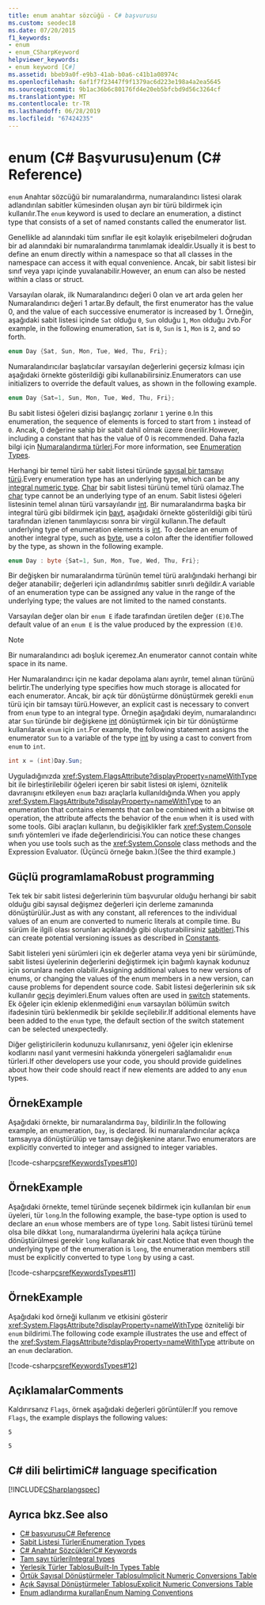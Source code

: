 ```yaml
---
title: enum anahtar sözcüğü - C# başvurusu
ms.custom: seodec18
ms.date: 07/20/2015
f1_keywords:
- enum
- enum_CSharpKeyword
helpviewer_keywords:
- enum keyword [C#]
ms.assetid: bbeb9a0f-e9b3-41ab-b0a6-c41b1a08974c
ms.openlocfilehash: 6af1f7f23447f9f1379ac6d223e198a4a2ea5645
ms.sourcegitcommit: 9b1ac36b6c80176fd4e20eb5bfcbd9d56c3264cf
ms.translationtype: MT
ms.contentlocale: tr-TR
ms.lasthandoff: 06/28/2019
ms.locfileid: "67424235"
---
```

# <a name="enum-c-reference"></a><span data-ttu-id="e5757-102">enum (C# Başvurusu)</span><span class="sxs-lookup"><span data-stu-id="e5757-102">enum (C# Reference)</span></span>

<span data-ttu-id="e5757-103">`enum` Anahtar sözcüğü bir numaralandırma, numaralandırıcı listesi olarak adlandırılan sabitler kümesinden oluşan ayrı bir türü bildirmek için kullanılır.</span><span class="sxs-lookup"><span data-stu-id="e5757-103">The `enum` keyword is used to declare an enumeration, a distinct type that consists of a set of named constants called the enumerator list.</span></span>  

<span data-ttu-id="e5757-104">Genellikle ad alanındaki tüm sınıflar ile eşit kolaylık erişebilmeleri doğrudan bir ad alanındaki bir numaralandırma tanımlamak idealdir.</span><span class="sxs-lookup"><span data-stu-id="e5757-104">Usually it is best to define an enum directly within a namespace so that all classes in the namespace can access it with equal convenience.</span></span> <span data-ttu-id="e5757-105">Ancak, bir sabit listesi bir sınıf veya yapı içinde yuvalanabilir.</span><span class="sxs-lookup"><span data-stu-id="e5757-105">However, an enum can also be nested within a class or struct.</span></span>

<span data-ttu-id="e5757-106">Varsayılan olarak, ilk Numaralandırıcı değeri 0 olan ve art arda gelen her Numaralandırıcı değeri 1 artar.</span><span class="sxs-lookup"><span data-stu-id="e5757-106">By default, the first enumerator has the value 0, and the value of each successive enumerator is increased by 1.</span></span> <span data-ttu-id="e5757-107">Örneğin, aşağıdaki sabit listesi içinde `Sat` olduğu `0`, `Sun` olduğu `1`, `Mon` olduğu `2`vb.</span><span class="sxs-lookup"><span data-stu-id="e5757-107">For example, in the following enumeration, `Sat` is `0`, `Sun` is `1`, `Mon` is `2`, and so forth.</span></span>

```csharp
enum Day {Sat, Sun, Mon, Tue, Wed, Thu, Fri};
```

<span data-ttu-id="e5757-108">Numaralandırıcılar başlatıcılar varsayılan değerlerini geçersiz kılması için aşağıdaki örnekte gösterildiği gibi kullanabilirsiniz.</span><span class="sxs-lookup"><span data-stu-id="e5757-108">Enumerators can use initializers to override the default values, as shown in the following example.</span></span>

```csharp
enum Day {Sat=1, Sun, Mon, Tue, Wed, Thu, Fri};
```

<span data-ttu-id="e5757-109">Bu sabit listesi öğeleri dizisi başlangıç zorlanır `1` yerine `0`.</span><span class="sxs-lookup"><span data-stu-id="e5757-109">In this enumeration, the sequence of elements is forced to start from `1` instead of `0`.</span></span> <span data-ttu-id="e5757-110">Ancak, 0 değerine sahip bir sabit dahil olmak üzere önerilir.</span><span class="sxs-lookup"><span data-stu-id="e5757-110">However, including a constant that has the value of 0 is recommended.</span></span> <span data-ttu-id="e5757-111">Daha fazla bilgi için [Numaralandırma türleri](../../programming-guide/enumeration-types.md).</span><span class="sxs-lookup"><span data-stu-id="e5757-111">For more information, see [Enumeration Types](../../programming-guide/enumeration-types.md).</span></span>

<span data-ttu-id="e5757-112">Herhangi bir temel türü her sabit listesi türünde [sayısal bir tamsayı türü](../builtin-types/integral-numeric-types.md).</span><span class="sxs-lookup"><span data-stu-id="e5757-112">Every enumeration type has an underlying type, which can be any [integral numeric type](../builtin-types/integral-numeric-types.md).</span></span> <span data-ttu-id="e5757-113">[Char](char.md) bir sabit listesi türünü temel türü olamaz.</span><span class="sxs-lookup"><span data-stu-id="e5757-113">The [char](char.md) type cannot be an underlying type of an enum.</span></span> <span data-ttu-id="e5757-114">Sabit listesi öğeleri listesinin temel alınan türü varsayılandır [int](../builtin-types/integral-numeric-types.md). Bir numaralandırma başka bir integral türü gibi bildirmek için [bayt](../builtin-types/integral-numeric-types.md), aşağıdaki örnekte gösterildiği gibi türü tarafından izlenen tanımlayıcısı sonra bir virgül kullanın.</span><span class="sxs-lookup"><span data-stu-id="e5757-114">The default underlying type of enumeration elements is [int](../builtin-types/integral-numeric-types.md). To declare an enum of another integral type, such as [byte](../builtin-types/integral-numeric-types.md), use a colon after the identifier followed by the type, as shown in the following example.</span></span>

```csharp
enum Day : byte {Sat=1, Sun, Mon, Tue, Wed, Thu, Fri};
```


<span data-ttu-id="e5757-115">Bir değişken bir numaralandırma türünün temel türü aralığındaki herhangi bir değer atanabilir; değerleri için adlandırılmış sabitler sınırlı değildir.</span><span class="sxs-lookup"><span data-stu-id="e5757-115">A variable of an enumeration type can be assigned any value in the range of the underlying type; the values are not limited to the named constants.</span></span>

<span data-ttu-id="e5757-116">Varsayılan değer olan bir `enum E` ifade tarafından üretilen değer `(E)0`.</span><span class="sxs-lookup"><span data-stu-id="e5757-116">The default value of an `enum E` is the value produced by the expression `(E)0`.</span></span>

> [!NOTE]
> <span data-ttu-id="e5757-117">Bir numaralandırıcı adı boşluk içeremez.</span><span class="sxs-lookup"><span data-stu-id="e5757-117">An enumerator cannot contain white space in its name.</span></span>

<span data-ttu-id="e5757-118">Her Numaralandırıcı için ne kadar depolama alanı ayrılır, temel alınan türünü belirtir.</span><span class="sxs-lookup"><span data-stu-id="e5757-118">The underlying type specifies how much storage is allocated for each enumerator.</span></span> <span data-ttu-id="e5757-119">Ancak, bir açık tür dönüştürme dönüştürmek gerekli `enum` türü için bir tamsayı türü.</span><span class="sxs-lookup"><span data-stu-id="e5757-119">However, an explicit cast is necessary to convert from `enum` type to an integral type.</span></span> <span data-ttu-id="e5757-120">Örneğin aşağıdaki deyim, numaralandırıcı atar `Sun` türünde bir değişkene [int](../builtin-types/integral-numeric-types.md) dönüştürmek için bir tür dönüştürme kullanılarak `enum` için `int`.</span><span class="sxs-lookup"><span data-stu-id="e5757-120">For example, the following statement assigns the enumerator `Sun` to a variable of the type [int](../builtin-types/integral-numeric-types.md) by using a cast to convert from `enum` to `int`.</span></span>

```csharp
int x = (int)Day.Sun;
```

<span data-ttu-id="e5757-121">Uyguladığınızda <xref:System.FlagsAttribute?displayProperty=nameWithType> bit ile birleştirilebilir öğeleri içeren bir sabit listesi `OR` işlemi, öznitelik davranışını etkileyen `enum` bazı araçlarla kullanıldığında.</span><span class="sxs-lookup"><span data-stu-id="e5757-121">When you apply <xref:System.FlagsAttribute?displayProperty=nameWithType> to an enumeration that contains elements that can be combined with a bitwise `OR` operation, the attribute affects the behavior of the `enum` when it is used with some tools.</span></span> <span data-ttu-id="e5757-122">Gibi araçları kullanın, bu değişiklikler fark <xref:System.Console> sınıfı yöntemleri ve ifade değerlendiricisi.</span><span class="sxs-lookup"><span data-stu-id="e5757-122">You can notice these changes when you use tools such as the <xref:System.Console> class methods and the Expression Evaluator.</span></span> <span data-ttu-id="e5757-123">(Üçüncü örneğe bakın.)</span><span class="sxs-lookup"><span data-stu-id="e5757-123">(See the third example.)</span></span>

## <a name="robust-programming"></a><span data-ttu-id="e5757-124">Güçlü programlama</span><span class="sxs-lookup"><span data-stu-id="e5757-124">Robust programming</span></span>

<span data-ttu-id="e5757-125">Tek tek bir sabit listesi değerlerinin tüm başvurular olduğu herhangi bir sabit olduğu gibi sayısal değişmez değerleri için derleme zamanında dönüştürülür.</span><span class="sxs-lookup"><span data-stu-id="e5757-125">Just as with any constant, all references to the individual values of an enum are converted to numeric literals at compile time.</span></span> <span data-ttu-id="e5757-126">Bu sürüm ile ilgili olası sorunları açıklandığı gibi oluşturabilirsiniz [sabitleri](../../programming-guide/classes-and-structs/constants.md).</span><span class="sxs-lookup"><span data-stu-id="e5757-126">This can create potential versioning issues as described in [Constants](../../programming-guide/classes-and-structs/constants.md).</span></span>

<span data-ttu-id="e5757-127">Sabit listeleri yeni sürümleri için ek değerler atama veya yeni bir sürümünde, sabit listesi üyelerinin değerlerini değiştirmek için bağımlı kaynak kodunuz için sorunlara neden olabilir.</span><span class="sxs-lookup"><span data-stu-id="e5757-127">Assigning additional values to new versions of enums, or changing the values of the enum members in a new version, can cause problems for dependent source code.</span></span> <span data-ttu-id="e5757-128">Sabit listesi değerlerinin sık sık kullanılır [geçiş](switch.md) deyimleri.</span><span class="sxs-lookup"><span data-stu-id="e5757-128">Enum values often are used in [switch](switch.md) statements.</span></span> <span data-ttu-id="e5757-129">Ek öğeler için eklenip eklenmediğini `enum` varsayılan bölümün switch ifadesinin türü beklenmedik bir şekilde seçilebilir.</span><span class="sxs-lookup"><span data-stu-id="e5757-129">If additional elements have been added to the `enum` type, the default section of the switch statement can be selected unexpectedly.</span></span>

<span data-ttu-id="e5757-130">Diğer geliştiricilerin kodunuzu kullanırsanız, yeni öğeler için eklenirse kodlarını nasıl yanıt vermesini hakkında yönergeleri sağlamalıdır `enum` türleri.</span><span class="sxs-lookup"><span data-stu-id="e5757-130">If other developers use your code, you should provide guidelines about how their code should react if new elements are added to any `enum` types.</span></span>

## <a name="example"></a><span data-ttu-id="e5757-131">Örnek</span><span class="sxs-lookup"><span data-stu-id="e5757-131">Example</span></span>

<span data-ttu-id="e5757-132">Aşağıdaki örnekte, bir numaralandırma `Day`, bildirilir.</span><span class="sxs-lookup"><span data-stu-id="e5757-132">In the following example, an enumeration, `Day`, is declared.</span></span> <span data-ttu-id="e5757-133">İki numaralandırıcılar açıkça tamsayıya dönüştürülüp ve tamsayı değişkenine atanır.</span><span class="sxs-lookup"><span data-stu-id="e5757-133">Two enumerators are explicitly converted to integer and assigned to integer variables.</span></span>

[!code-csharp[csrefKeywordsTypes#10](~/samples/snippets/csharp/VS_Snippets_VBCSharp/csrefKeywordsTypes/CS/keywordsTypes.cs#10)]

## <a name="example"></a><span data-ttu-id="e5757-134">Örnek</span><span class="sxs-lookup"><span data-stu-id="e5757-134">Example</span></span>

<span data-ttu-id="e5757-135">Aşağıdaki örnekte, temel türünde seçenek bildirmek için kullanılan bir `enum` üyeleri, tür `long`.</span><span class="sxs-lookup"><span data-stu-id="e5757-135">In the following example, the base-type option is used to declare an `enum` whose members are of type `long`.</span></span> <span data-ttu-id="e5757-136">Sabit listesi türünü temel olsa bile dikkat `long`, numaralandırma üyelerini hala açıkça türüne dönüştürülmesi gerekir `long` kullanarak bir cast.</span><span class="sxs-lookup"><span data-stu-id="e5757-136">Notice that even though the underlying type of the enumeration is `long`, the enumeration members still must be explicitly converted to type `long` by using a cast.</span></span>

[!code-csharp[csrefKeywordsTypes#11](~/samples/snippets/csharp/VS_Snippets_VBCSharp/csrefKeywordsTypes/CS/keywordsTypes.cs#11)]

## <a name="example"></a><span data-ttu-id="e5757-137">Örnek</span><span class="sxs-lookup"><span data-stu-id="e5757-137">Example</span></span>

<span data-ttu-id="e5757-138">Aşağıdaki kod örneği kullanım ve etkisini gösterir <xref:System.FlagsAttribute?displayProperty=nameWithType> özniteliği bir `enum` bildirimi.</span><span class="sxs-lookup"><span data-stu-id="e5757-138">The following code example illustrates the use and effect of the <xref:System.FlagsAttribute?displayProperty=nameWithType> attribute on an `enum` declaration.</span></span>

[!code-csharp[csrefKeywordsTypes#12](~/samples/snippets/csharp/VS_Snippets_VBCSharp/csrefKeywordsTypes/CS/keywordsTypes.cs#12)]

## <a name="comments"></a><span data-ttu-id="e5757-139">Açıklamalar</span><span class="sxs-lookup"><span data-stu-id="e5757-139">Comments</span></span>

<span data-ttu-id="e5757-140">Kaldırırsanız `Flags`, örnek aşağıdaki değerleri görüntüler:</span><span class="sxs-lookup"><span data-stu-id="e5757-140">If you remove `Flags`, the example displays the following values:</span></span>

`5`

`5`

## <a name="c-language-specification"></a><span data-ttu-id="e5757-141">C# dili belirtimi</span><span class="sxs-lookup"><span data-stu-id="e5757-141">C# language specification</span></span>

[!INCLUDE[CSharplangspec](~/includes/csharplangspec-md.md)]

## <a name="see-also"></a><span data-ttu-id="e5757-142">Ayrıca bkz.</span><span class="sxs-lookup"><span data-stu-id="e5757-142">See also</span></span>

- [<span data-ttu-id="e5757-143">C# başvurusu</span><span class="sxs-lookup"><span data-stu-id="e5757-143">C# Reference</span></span>](../index.md)
- [<span data-ttu-id="e5757-144">Sabit Listesi Türleri</span><span class="sxs-lookup"><span data-stu-id="e5757-144">Enumeration Types</span></span>](../../programming-guide/enumeration-types.md)
- [<span data-ttu-id="e5757-145">C# Anahtar Sözcükleri</span><span class="sxs-lookup"><span data-stu-id="e5757-145">C# Keywords</span></span>](index.md)
- [<span data-ttu-id="e5757-146">Tam sayı türleri</span><span class="sxs-lookup"><span data-stu-id="e5757-146">Integral types</span></span>](../../../csharp/language-reference/builtin-types/integral-numeric-types.md)
- [<span data-ttu-id="e5757-147">Yerleşik Türler Tablosu</span><span class="sxs-lookup"><span data-stu-id="e5757-147">Built-In Types Table</span></span>](built-in-types-table.md)
- [<span data-ttu-id="e5757-148">Örtük Sayısal Dönüştürmeler Tablosu</span><span class="sxs-lookup"><span data-stu-id="e5757-148">Implicit Numeric Conversions Table</span></span>](implicit-numeric-conversions-table.md)
- [<span data-ttu-id="e5757-149">Açık Sayısal Dönüştürmeler Tablosu</span><span class="sxs-lookup"><span data-stu-id="e5757-149">Explicit Numeric Conversions Table</span></span>](explicit-numeric-conversions-table.md)
- [<span data-ttu-id="e5757-150">Enum adlandırma kuralları</span><span class="sxs-lookup"><span data-stu-id="e5757-150">Enum Naming Conventions</span></span>](../../../standard/design-guidelines/names-of-classes-structs-and-interfaces.md#naming-enumerations)
